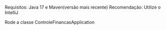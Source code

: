 Requisitos: Java 17 e Maven(versão mais recente)
Recomendação: Utilize o IntelliJ

Rode a classe ControleFinancasApplication
